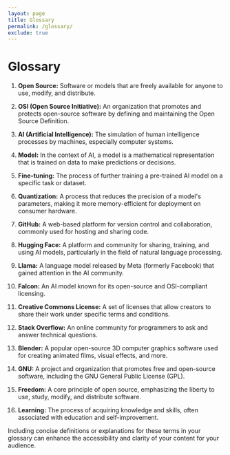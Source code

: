 ```yaml
---
layout: page
title: Glossary
permalink: /glossary/
exclude: true
---
```


# Glossary

1. **Open Source:** Software or models that are freely available for anyone to use, modify, and distribute.

2. **OSI (Open Source Initiative):** An organization that promotes and protects open-source software by defining and maintaining the Open Source Definition.

3. **AI (Artificial Intelligence):** The simulation of human intelligence processes by machines, especially computer systems.

4. **Model:** In the context of AI, a model is a mathematical representation that is trained on data to make predictions or decisions.

5. **Fine-tuning:** The process of further training a pre-trained AI model on a specific task or dataset.

6. **Quantization:** A process that reduces the precision of a model's parameters, making it more memory-efficient for deployment on consumer hardware.

7. **GitHub:** A web-based platform for version control and collaboration, commonly used for hosting and sharing code.

8. **Hugging Face:** A platform and community for sharing, training, and using AI models, particularly in the field of natural language processing.

9. **Llama:** A language model released by Meta (formerly Facebook) that gained attention in the AI community.

10. **Falcon:** An AI model known for its open-source and OSI-compliant licensing.

11. **Creative Commons License:** A set of licenses that allow creators to share their work under specific terms and conditions.

12. **Stack Overflow:** An online community for programmers to ask and answer technical questions.

13. **Blender:** A popular open-source 3D computer graphics software used for creating animated films, visual effects, and more.

14. **GNU:** A project and organization that promotes free and open-source software, including the GNU General Public License (GPL).

15. **Freedom:** A core principle of open source, emphasizing the liberty to use, study, modify, and distribute software.

16. **Learning:** The process of acquiring knowledge and skills, often associated with education and self-improvement.

Including concise definitions or explanations for these terms in your glossary can enhance the accessibility and clarity of your content for your audience.